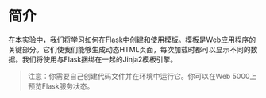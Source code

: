 # 简介

在本实验中，我们将学习如何在Flask中创建和使用模板。模板是Web应用程序的关键部分。它们使我们能够生成动态HTML页面，每次加载时都可以显示不同的数据。我们将使用与Flask捆绑在一起的Jinja2模板引擎。

> 注意：你需要自己创建代码文件并在环境中运行它。你可以在Web 5000上预览Flask服务状态。
